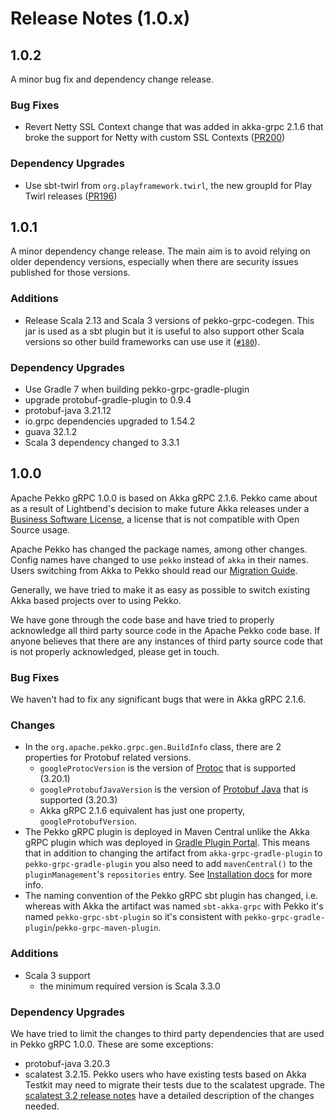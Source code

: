 # Release Notes (1.0.x)

## 1.0.2

A minor bug fix and dependency change release.

### Bug Fixes

* Revert Netty SSL Context change that was added in akka-grpc 2.1.6 that broke the support for Netty with custom SSL Contexts ([PR200](https://github.com/apache/pekko-grpc/pull/200))

### Dependency Upgrades

* Use sbt-twirl from `org.playframework.twirl`, the new groupId for Play Twirl releases ([PR196](https://github.com/apache/pekko-grpc/pull/196))

## 1.0.1

A minor dependency change release. The main aim is to avoid relying on older dependency versions, especially when
there are security issues published for those versions.

### Additions

* Release Scala 2.13 and Scala 3 versions of pekko-grpc-codegen. This jar is used as a sbt plugin but it is useful to also support other Scala versions so other build frameworks can use use it ([`#180`](https://github.com/apache/pekko-grpc/issues/180)).

### Dependency Upgrades

* Use Gradle 7 when building pekko-grpc-gradle-plugin
* upgrade protobuf-gradle-plugin to 0.9.4
* protobuf-java 3.21.12
* io.grpc dependencies upgraded to 1.54.2
* guava 32.1.2
* Scala 3 dependency changed to 3.3.1

## 1.0.0
Apache Pekko gRPC 1.0.0 is based on Akka gRPC 2.1.6. Pekko came about as a result of Lightbend's decision to make future
Akka releases under a [Business Software License](https://www.lightbend.com/blog/why-we-are-changing-the-license-for-akka),
a license that is not compatible with Open Source usage.

Apache Pekko has changed the package names, among other changes. Config names have changed to use `pekko` instead
of `akka` in their names. Users switching from Akka to Pekko should read our [Migration Guide](https://pekko.apache.org/docs/pekko/1.0/project/migration-guides.html).

Generally, we have tried to make it as easy as possible to switch existing Akka based projects over to using Pekko.

We have gone through the code base and have tried to properly acknowledge all third party source code in the
Apache Pekko code base. If anyone believes that there are any instances of third party source code that is not
properly acknowledged, please get in touch.

### Bug Fixes

We haven't had to fix any significant bugs that were in Akka gRPC 2.1.6.

### Changes

* In the `org.apache.pekko.grpc.gen.BuildInfo` class, there are 2 properties for Protobuf related versions.
    * `googleProtocVersion` is the version of [Protoc](https://grpc.io/docs/protoc-installation/) that is supported (3.20.1)
    * `googleProtobufJavaVersion` is the version of [Protobuf Java](https://protobuf.dev/getting-started/javatutorial/) that is supported (3.20.3)
    * Akka gRPC 2.1.6 equivalent has just one property, `googleProtobufVersion`.
* The Pekko gRPC plugin is deployed in Maven Central unlike the Akka gRPC plugin which was deployed
  in [Gradle Plugin Portal](https://plugins.gradle.org/). This means that in addition to changing
  the artifact from `akka-grpc-gradle-plugin` to `pekko-grpc-gradle-plugin` you also need to add
  `mavenCentral()` to the `pluginManagement`'s `repositories` entry. See
  [Installation docs](https://pekko.apache.org/docs/pekko-grpc/current/buildtools/gradle.html#installation) for more
  info.
* The naming convention of the Pekko gRPC sbt plugin has changed, i.e. whereas
  with Akka the artifact was named `sbt-akka-grpc` with Pekko it's named
  `pekko-grpc-sbt-plugin` so it's consistent with `pekko-grpc-gradle-plugin`/`pekko-grpc-maven-plugin`.

### Additions

* Scala 3 support
    * the minimum required version is Scala 3.3.0

### Dependency Upgrades
We have tried to limit the changes to third party dependencies that are used in Pekko gRPC 1.0.0. These are some exceptions:

* protobuf-java 3.20.3
* scalatest 3.2.15. Pekko users who have existing tests based on Akka Testkit may need to migrate their tests due to the scalatest upgrade. The [scalatest 3.2 release notes](https://www.scalatest.org/release_notes/3.2.0) have a detailed description of the changes needed.
